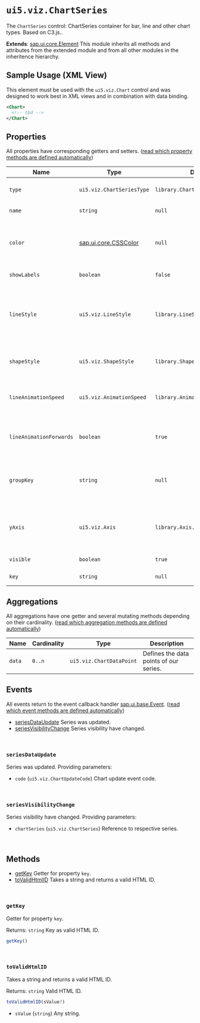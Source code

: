 # `ui5.viz.ChartSeries`
The <code>ChartSeries</code> control: ChartSeries container for bar, line and other chart types. Based on C3.js..

**Extends**: [sap.ui.core.Element](https://openui5.hana.ondemand.com/#/api/sap.ui.core.Element) This module inherits all methods and attributes from the extended module and from all other modules in the inheritence hierarchy.

## Sample Usage (XML View)
This element must be used with the <code>ui5.viz.Chart</code> control and was designed to work best in XML views and in combination with data binding.
```xml
<Chart>
  <!-- tbd -->
</Chart>
```

## Properties
All properties have corresponding getters and setters. ([read which property methods are defined automatically](https://sapui5.hana.ondemand.com/#/api/sap.ui.base.ManagedObject))

| Name | Type | Default | Description |
| --- | --- | --- | --- |
| `type` | `ui5.viz.ChartSeriesType` | `library.ChartSeriesType.Spline` | Shows or hides series and legend. |
| `name` | `string` | `null` | Name of the series. |
| `color` | [sap.ui.core.CSSColor](https://openui5.hana.ondemand.com/#/api/sap.ui.core.CSSColor) | `null` | Sets a custom color for the series, overwriting the default color palette. |
| `showLabels` | `boolean` | `false` | Sets visibility of labels. |
| `lineStyle` | `ui5.viz.LineStyle` | `library.LineStyle.Solid` | Sets style of series lines (supported types: line, spline, step, area, area-spline, area-step). |
| `shapeStyle` | `ui5.viz.ShapeStyle` | `library.ShapeStyle.Solid` | Sets style of series shape (supported types: bar). |
| `lineAnimationSpeed` | `ui5.viz.AnimationSpeed` | `library.AnimationSpeed.None` | Sets speed of animated dashes / dots (none, slow, medium, fast). |
| `lineAnimationForwards` | `boolean` | `true` | Sets if line animation should run forwards or backwards. |
| `groupKey` | `string` | `null` | ChartSeries with the same group key are displayed as a cluster (e.g. stacked bar). |
| `yAxis` | `ui5.viz.Axis` | `library.Axis.Y` | Sets the referenced y axis the ChartSeriesData value property is related to. |
| `visible` | `boolean` | `true` | Sets visibility of the element. |
| `key` | `string` | `null` | Unique key for the series. |

## Aggregations
All aggregations have one getter and several mutating methods depending on their cardinality. ([read which aggregation methods are defined automatically](https://sapui5.hana.ondemand.com/#/api/sap.ui.base.ManagedObject))

| Name | Cardinality | Type | Description |
| --- | --- | --- | --- |
| `data` | `0..n` | `ui5.viz.ChartDataPoint` | Defines the data points of our series. |

## Events
All events return to the event callback handler [sap.ui.base.Event](https://openui5.hana.ondemand.com/#/api/sap.ui.base.Event). ([read which event methods are defined automatically](https://sapui5.hana.ondemand.com/#/api/sap.ui.base.ManagedObject))
* <a href="#seriesDataUpdate">seriesDataUpdate</a> Series was updated.
* <a href="#seriesVisibilityChange">seriesVisibilityChange</a> Series visibility have changed.

<br/>

<a name="seriesDataUpdate"></a>

### `seriesDataUpdate`
Series was updated. Providing parameters:
* `code` (`ui5.viz.ChartUpdateCode`) Chart update event code.

<br/>

<a name="seriesVisibilityChange"></a>

### `seriesVisibilityChange`
Series visibility have changed. Providing parameters:
* `chartSeries` (`ui5.viz.ChartSeries`) Reference to respective series.

<br/>


## Methods
* <a href="#getKey">getKey</a> Getter for property <code>key</code>.
* <a href="#toValidHtmlID">toValidHtmlID</a> Takes a string and returns a valid HTML ID.

<br/>

<a name="getKey"></a>

### `getKey`
Getter for property <code>key</code>.

Returns: `string` Key as valid HTML ID.
```js
getKey()
```

<br/>

<a name="toValidHtmlID"></a>

### `toValidHtmlID`
Takes a string and returns a valid HTML ID.

Returns: `string` Valid HTML ID.
```js
toValidHtmlID(sValue?)
```
* `sValue` (`string`) Any string.

<br/>

